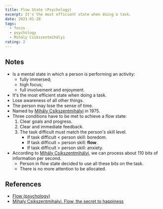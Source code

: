 ```yaml
---
title: Flow State (Psychology)
excerpt: It's the most efficient state when doing a task.
date: 2021-01-28
tags:
  - focus
  - psychology
  - Mihály Csíkszentmihályi
rating: 2
---
```


## Notes

- Is a mental state in which a person is performing an activity:
  - fully immersed;
  - high focus;
  - full involvement and enjoyment.
- It's the most efficient state when doing a task.
- Lose awareness of all other things.
- The person may lose the sense of time.
- Named by [Mihály Csíkszentmihályi](https://en.wikipedia.org/wiki/Mihaly_Csikszentmihalyi) in 1975.
- Three conditions have to be met to achieve a flow state:
  1. Clear goals and progress.
  1. Clear and immediate feedback.
  1. The task difficult must match the person's skill level.
     - If task difficult < person skill: boredom.
     - If task difficult = person skill: **flow**.
     - If task difficult > person skill: anxiety.
- According to [Mihály Csíkszentmihályi](https://en.wikipedia.org/wiki/Mihaly_Csikszentmihalyi), we can process about 110 bits of information per second.
  - Person in flow state decided to use all these bits on the task.
  - There is no more attention to be allocated.

## References

- [Flow (psychology)](<https://en.wikipedia.org/wiki/Flow_(psychology)>)
- [Mihaly Csikszentmihalyi. Flow, the secret to happiness](https://www.ted.com/talks/mihaly_csikszentmihalyi_flow_the_secret_to_happiness/transcript?language=en)

